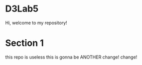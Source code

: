 # D3Lab5
Hi, welcome to my repository!
# Section 1
this repo is useless
this is gonna be ANOTHER change!
change!



